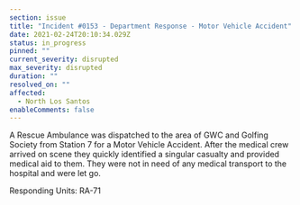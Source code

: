 ```yaml
---
section: issue
title: "Incident #0153 - Department Response - Motor Vehicle Accident"
date: 2021-02-24T20:10:34.029Z
status: in_progress
pinned: ""
current_severity: disrupted
max_severity: disrupted
duration: ""
resolved_on: ""
affected:
  - North Los Santos
enableComments: false
---
```

A Rescue Ambulance was dispatched to the area of GWC and Golfing Society from Station 7 for a Motor Vehicle Accident. After the medical crew arrived on scene they quickly identified a singular casualty and provided medical aid to them. They were not in need of any medical transport to the hospital and were let go.

Responding Units: RA-71